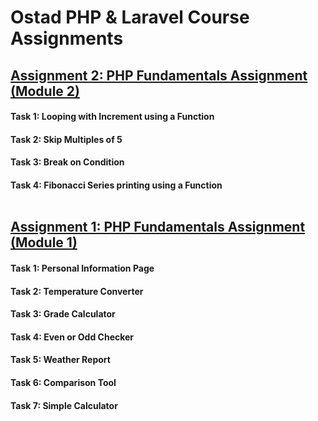 # Ostad PHP & Laravel Course Assignments
## <a href="https://github.com/munaimpro/ostad_php_laravel_assignments/tree/main/Module_2">Assignment 2: PHP Fundamentals Assignment (Module 2)</a>
#### Task 1: Looping with Increment using a Function
#### Task 2: Skip Multiples of 5
#### Task 3: Break on Condition
#### Task 4: Fibonacci Series printing using a Function<br/><br/>

## <a href="https://github.com/munaimpro/ostad_php_laravel_assignments/tree/main/Module_1">Assignment 1: PHP Fundamentals Assignment (Module 1)</a>
#### Task 1: Personal Information Page
#### Task 2: Temperature Converter
#### Task 3: Grade Calculator
#### Task 4: Even or Odd Checker
#### Task 5: Weather Report
#### Task 6: Comparison Tool
#### Task 7: Simple Calculator
